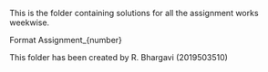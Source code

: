 This is the folder containing solutions for all the assignment works weekwise.

Format
Assignment_{number}

This folder has been  created by R. Bhargavi (2019503510)